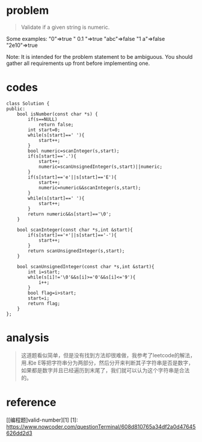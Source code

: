 # problem
>Validate if a given string is numeric.

Some examples:
"0"=>true
" 0.1 "=>true
"abc"=>false
"1 a"=>false
"2e10"=>true

Note: It is intended for the problem statement to be ambiguous. You should gather all requirements up front before implementing one.

# codes
```
class Solution {
public:
    bool isNumber(const char *s) {
        if(s==NULL)
            return false;
        int start=0;
        while(s[start]==' '){
            start++;
        }
        bool numeric=scanInteger(s,start);
        if(s[start]=='.'){
            start++;
            numeric=scanUnsignedInteger(s,start)||numeric;
        }
        if(s[start]=='e'||s[start]=='E'){
            start++;
            numeric=numeric&&scanInteger(s,start);
        }
        while(s[start]==' '){
            start++;
        }
        return numeric&&s[start]=='\0';
    }
    
    bool scanInteger(const char *s,int &start){
        if(s[start]=='+'||s[start]=='-'){
            start++;
        }
        return scanUnsignedInteger(s,start);
    }
    
    bool scanUnsignedInteger(const char *s,int &start){
        int i=start;
        while(s[i]!='\0'&&s[i]>='0'&&s[i]<='9'){
            i++;
        }
        bool flag=i>start;
        start=i;
        return flag;
    }
};

```

# analysis
>这道题看似简单，但是没有找到方法却很难做，我参考了leetcode的解法，用.和e E等把字符串分为两部分，然后分开来判断其子字符串是否是数字，如果都是数字并且已经遍历到末尾了，我们就可以认为这个字符串是合法的。

# reference
[[编程题]valid-number][1]
[1]: https://www.nowcoder.com/questionTerminal/608d810765a34df2a0d47645626dd2d3